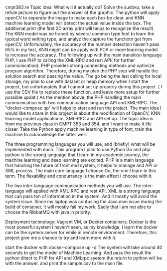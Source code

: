 cmpt383.re
Topic idea: What will it actually do?
Solve the sudoku, take a refule picture to figure out the answer of the graphic.
The python will apply openCV to seperate the image to make each box be clear, and KNN machine learning model will detect the actual value inside the box. The additional print (the first 2D array print will helps to recognize the result). 
The KNN model was be traned by several common type font to learn the typical word writing type, and analyz the capture the functiotn get from openCV.
Unfortunately, the accuracy of the number detection haven't pass 65% in my test, KNN might can be apply with PCA or more learning model to increase the accuracy. 
The following up with the main transition language PHP, I use PHP to calling the XML-RPC and rest API( for further communication).
PHP provides strong connecting methods and optimize program algorithm. Therefore, during my plan the PHP step will handle the solution search and passing the value.
The go being the last calling for local storage, my plan to use with dataset or heap memory when I start the project, but unfortunately that I cannot set up properly during this project. ( I use the CSV file to replace these function, and leave more setup for further possible updat.)
As the mention above, the PHP handling the main communication with two communication language API and XML-RPC.
The  "docker-compose up" will helps to start and run the project.
The main idea I would like to share in this project is about the modification of OpenCV, KNN learning model applicationm, XML-RPC and API set up.
The topic idea is from my previous class in CMPT 353 and 354, and I want to make it life closer.
Take the Python apply machine learning in type of font, train the machine to acknowledge the latter well.

The three programming languages you will use, and (briefly) what will be implemented with each.
This program I plan to use Python Go and php.
python is the strong language that I learn in my academic journey, the machine learning and deep learning are excited.
PHP is a main language that handling the future of front end system, it helps to manage and API or XML process.
The main core language I choose Go, the one I learn in this term. The flexability and concurrancy is the main effect I choose with it.

The two inter-language communication methods you will use.
The inter-language will applied with XML-RPC and rest API.
XML is a strong language that can pass ton of information in the system. And it mostly will avoid the system issue.
Since my laptop was confusing the Java.mvn issue during the build of container, it will mostly fail my work. 
Sadly that I am not able to choose the RibbatMQ with java in priority.

Deployment technology: Vagrant VM, or Docker containers.
Docker is the most powerful system I haven't seen, as my knowledge, I learn the docker can be the syetem server for while in remote environment.
Therefore, this project give me a chance to try and learn more with it.


start the docker with docker-compose up -d 
The syetem will take around 40 seconds to get the model of Machine Learning.
And pass the result the python ditect to PHP for API and XMLrpc syetem
the return to python will be with the answer. 
and print the sample.csv to the main file.